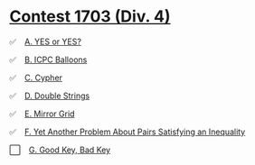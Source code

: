 # [Contest 1703 (Div. 4)](https://codeforces.com/contest/1703)

✅ &ensp; [A.	YES or YES?](https://codeforces.com/contest/1703/problem/A)

✅ &ensp; [B.	ICPC Balloons](https://codeforces.com/contest/1703/problem/B)

✅ &ensp; [C.	Cypher](https://codeforces.com/contest/1703/problem/C)

✅ &ensp; [D.	Double Strings](https://codeforces.com/contest/1703/problem/D)

✅ &ensp; [E.	Mirror Grid](https://codeforces.com/contest/1703/problem/E)

✅ &ensp; [F.	Yet Another Problem About Pairs Satisfying an Inequality](https://codeforces.com/contest/1703/problem/F)

⬜ &ensp; [G.	Good Key, Bad Key](https://codeforces.com/contest/1703/problem/G) 
